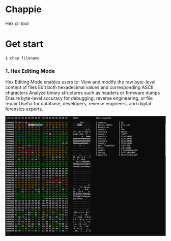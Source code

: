 # Chappie
Hex cli tool

# Get start
```
$ chap filename
```
### 1. Hex Editing Mode
Hex Editing Mode enables users to:
View and modify the raw byte-level content of files
Edit both hexadecimal values and corresponding ASCII characters
Analyze binary structures such as headers or firmware dumps
Ensure byte-level accuracy for debugging, reverse engineering, or file repair
Useful for database, developers, reverse engineers, and digital forensics experts.

<img src="./docs/img4.png" style="zoom:60%;" />

